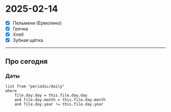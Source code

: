 # 2025-02-14

 - [x] Пельмени (Ермолино)
 - [x] Гречка
 - [x] Хлеб
 - [x] Зубная щётка

---

## Про сегодня

### Даты

```dataview
list from "periodic/daily"
where
	file.day.day = this.file.day.day
	and file.day.month = this.file.day.month
	and file.day.year != this.file.day.year
```
